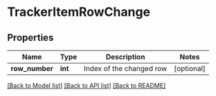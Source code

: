 # TrackerItemRowChange

## Properties
Name | Type | Description | Notes
------------ | ------------- | ------------- | -------------
**row_number** | **int** | Index of the changed row | [optional] 

[[Back to Model list]](../README.md#documentation-for-models) [[Back to API list]](../README.md#documentation-for-api-endpoints) [[Back to README]](../README.md)

